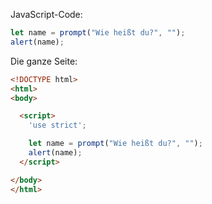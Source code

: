 JavaScript-Code:

```js demo run
let name = prompt("Wie heißt du?", "");
alert(name);
```

Die ganze Seite:

```html
<!DOCTYPE html>
<html>
<body>

  <script>
    'use strict';

    let name = prompt("Wie heißt du?", "");
    alert(name);
  </script>

</body>
</html>
```
